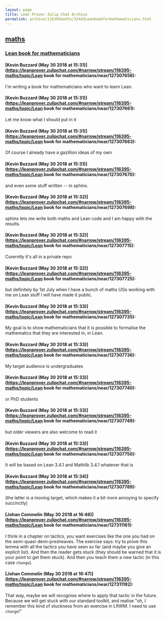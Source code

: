 ```yaml
---
layout: page
title: Lean Prover Zulip Chat Archive 
permalink: archive/116395maths/32443Leanbookformathematicians.html
---
```


## [maths](index.html)
### [Lean book for mathematicians](32443Leanbookformathematicians.html)

#### [Kevin Buzzard (May 30 2018 at 15:31)](https://leanprover.zulipchat.com/#narrow/stream/116395-maths/topic/Lean book for mathematicians/near/127307658):
I'm writing a book for mathematicians who want to learn Lean.

#### [Kevin Buzzard (May 30 2018 at 15:31)](https://leanprover.zulipchat.com/#narrow/stream/116395-maths/topic/Lean book for mathematicians/near/127307661):
Let me know what I should put in it

#### [Kevin Buzzard (May 30 2018 at 15:31)](https://leanprover.zulipchat.com/#narrow/stream/116395-maths/topic/Lean book for mathematicians/near/127307663):
Of course I already have a gazillion ideas of my own

#### [Kevin Buzzard (May 30 2018 at 15:31)](https://leanprover.zulipchat.com/#narrow/stream/116395-maths/topic/Lean book for mathematicians/near/127307670):
and even some stuff written -- in sphinx.

#### [Kevin Buzzard (May 30 2018 at 15:32)](https://leanprover.zulipchat.com/#narrow/stream/116395-maths/topic/Lean book for mathematicians/near/127307698):
sphinx lets me write both maths and Lean code and I am happy with the results.

#### [Kevin Buzzard (May 30 2018 at 15:32)](https://leanprover.zulipchat.com/#narrow/stream/116395-maths/topic/Lean book for mathematicians/near/127307715):
Curerntly it's all in a private repo

#### [Kevin Buzzard (May 30 2018 at 15:32)](https://leanprover.zulipchat.com/#narrow/stream/116395-maths/topic/Lean book for mathematicians/near/127307725):
but definitely by 1st July when I have a bunch of maths UGs working with me on Lean stuff I will have made it public.

#### [Kevin Buzzard (May 30 2018 at 15:33)](https://leanprover.zulipchat.com/#narrow/stream/116395-maths/topic/Lean book for mathematicians/near/127307735):
My goal is to show mathematicians that it is possible to formalise the mathematics that they are interested in, in Lean.

#### [Kevin Buzzard (May 30 2018 at 15:33)](https://leanprover.zulipchat.com/#narrow/stream/116395-maths/topic/Lean book for mathematicians/near/127307736):
My target audience is undergraduates

#### [Kevin Buzzard (May 30 2018 at 15:33)](https://leanprover.zulipchat.com/#narrow/stream/116395-maths/topic/Lean book for mathematicians/near/127307740):
or PhD students

#### [Kevin Buzzard (May 30 2018 at 15:33)](https://leanprover.zulipchat.com/#narrow/stream/116395-maths/topic/Lean book for mathematicians/near/127307749):
but older viewers are also welcome to read it

#### [Kevin Buzzard (May 30 2018 at 15:33)](https://leanprover.zulipchat.com/#narrow/stream/116395-maths/topic/Lean book for mathematicians/near/127307750):
It will be based on Lean 3.4.1 and Mathlib 3.4.1 whatever that is

#### [Kevin Buzzard (May 30 2018 at 15:34)](https://leanprover.zulipchat.com/#narrow/stream/116395-maths/topic/Lean book for mathematicians/near/127307789):
(the latter is a moving target, which makes it a bit more annoying to specify succinctly)

#### [Johan Commelin (May 30 2018 at 16:46)](https://leanprover.zulipchat.com/#narrow/stream/116395-maths/topic/Lean book for mathematicians/near/127311161):
I think in a chapter on tactics, you want exercises like the one you had on the semi-quasi-demi-presheaves. The exercise says: try to prove this lemma with all the tactics you have seen so far (and maybe you give an explicit list). And then the reader gets stuck (they should be warned that it is your point to get them stuck). And then you teach them a new tactic (in this case `change`).

#### [Johan Commelin (May 30 2018 at 16:47)](https://leanprover.zulipchat.com/#narrow/stream/116395-maths/topic/Lean book for mathematicians/near/127311192):
That way, maybe we will recognise where to apply that tactic in the future. Because we will get stuck with our standard toolkit, and realise "oh, I remember this kind of stuckness from an exercise in LftWM. I need to use `change`!"


